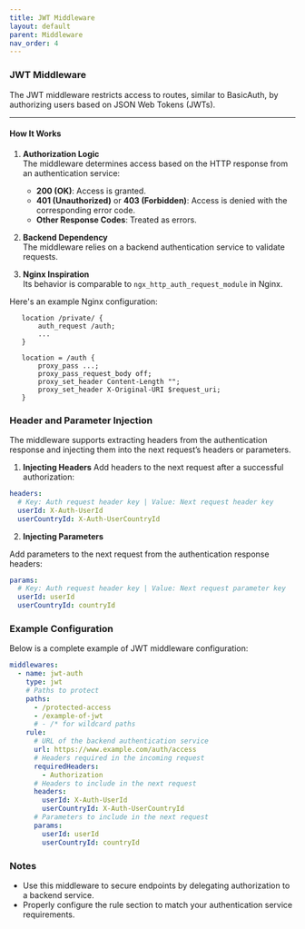 ```yaml
---
title: JWT Middleware
layout: default
parent: Middleware
nav_order: 4
---
```



### JWT Middleware

The JWT middleware restricts access to routes, similar to BasicAuth, by authorizing users based on JSON Web Tokens (JWTs).

---

#### How It Works

1. **Authorization Logic**  
   The middleware determines access based on the HTTP response from an authentication service:
    - **200 (OK)**: Access is granted.
    - **401 (Unauthorized)** or **403 (Forbidden)**: Access is denied with the corresponding error code.
    - **Other Response Codes**: Treated as errors.

2. **Backend Dependency**  
   The middleware relies on a backend authentication service to validate requests.

3. **Nginx Inspiration**  
   Its behavior is comparable to `ngx_http_auth_request_module` in Nginx. 

Here's an example Nginx configuration:

```
   location /private/ {
       auth_request /auth;
       ...
   }

   location = /auth {
       proxy_pass ...;
       proxy_pass_request_body off;
       proxy_set_header Content-Length "";
       proxy_set_header X-Original-URI $request_uri;
   }
```

### Header and Parameter Injection

The middleware supports extracting headers from the authentication response and injecting them into the next request’s headers or parameters.

1. **Injecting Headers**
Add headers to the next request after a successful authorization:

```yaml
headers:
  # Key: Auth request header key | Value: Next request header key
  userId: X-Auth-UserId
  userCountryId: X-Auth-UserCountryId
```

2. **Injecting Parameters**
   
Add parameters to the next request from the authentication response headers:

```yaml
params:
  # Key: Auth request header key | Value: Next request parameter key
  userId: userId
  userCountryId: countryId
```

### Example Configuration

Below is a complete example of JWT middleware configuration:

```yaml
middlewares:
  - name: jwt-auth
    type: jwt
    # Paths to protect
    paths:
      - /protected-access
      - /example-of-jwt
      # - /* for wildcard paths
    rule:
      # URL of the backend authentication service
      url: https://www.example.com/auth/access
      # Headers required in the incoming request
      requiredHeaders:
        - Authorization
      # Headers to include in the next request
      headers:
        userId: X-Auth-UserId
        userCountryId: X-Auth-UserCountryId
      # Parameters to include in the next request
      params:
        userId: userId
        userCountryId: countryId

```

### Notes

- Use this middleware to secure endpoints by delegating authorization to a backend service.
- Properly configure the rule section to match your authentication service requirements.